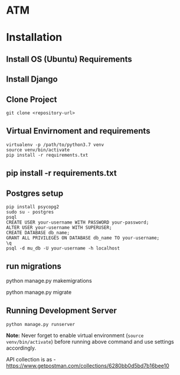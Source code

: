 ATM
=========

# Installation

## Install OS (Ubuntu) Requirements

## Install Django

## Clone Project

    git clone <repository-url>

## Virtual Envirnoment and requirements

    virtualenv -p /path/to/python3.7 venv
    source venv/bin/activate
    pip install -r requirements.txt

## pip install -r requirements.txt

## Postgres setup

    pip install psycopg2
    sudo su - postgres
    psql
    CREATE USER your-username WITH PASSWORD your-password;
    ALTER USER your-username WITH SUPERUSER;
    CREATE DATABASE db_name;
    GRANT ALL PRIVILEGES ON DATABASE db_name TO your-username;
    \q
    psql -d mu_db -U your-username -h localhost


## run migrations
   python manage.py makemigrations
   
   python manage.py migrate

## Running Development Server

    python manage.py runserver

**Note:** Never forget to enable virtual environment (`source venv/bin/activate`) before running above command and use settings accordingly.



API collection is as -
https://www.getpostman.com/collections/6280bb0d5bd7b16bee10
